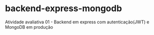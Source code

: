 # backend-express-mongodb
Atividade avaliativa 01 - Backend em express com autenticação(JWT) e MongoDB em produção
